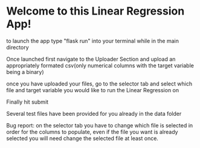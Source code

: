# Welcome to this Linear Regression App!

to launch the app type "flask run" into your terminal while in the main directory

Once launched first navigate to the Uploader Section and upload an appropriately formated csv(only numerical columns with the target variable being a binary)

once you have uploaded your files, go to the selector tab and select which file and target variable you would like to run the Linear Regression on

Finally hit submit

Several test files have been provided for you already in the data folder


Bug report: on the selector tab you have to change which file is selected in order for the columns to populate, even if the file you want is already selected you will need change the selected file at least once.

